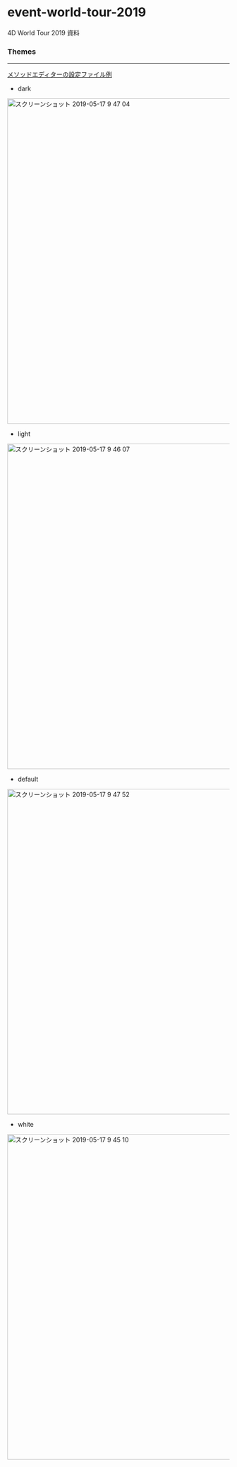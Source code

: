 # event-world-tour-2019
4D World Tour 2019 資料

### Themes
---

[メソッドエディターの設定ファイル例](https://github.com/4D-JP/event-world-tour-2019/releases/tag/themes-0.9)

* dark

<img width="736" alt="スクリーンショット 2019-05-17 9 47 04" src="https://user-images.githubusercontent.com/10509075/57895878-c0615380-7888-11e9-84ec-f5dc9fbc2e6e.png">

* light

<img width="736" alt="スクリーンショット 2019-05-17 9 46 07" src="https://user-images.githubusercontent.com/10509075/57895833-9f006780-7888-11e9-9dd2-b71753ffda76.png">

* default

<img width="736" alt="スクリーンショット 2019-05-17 9 47 52" src="https://user-images.githubusercontent.com/10509075/57895896-dd962200-7888-11e9-99dc-5298174cedad.png">

* white

<img width="736" alt="スクリーンショット 2019-05-17 9 45 10" src="https://user-images.githubusercontent.com/10509075/57895794-7b3d2180-7888-11e9-8d87-5ab452985d2b.png">

